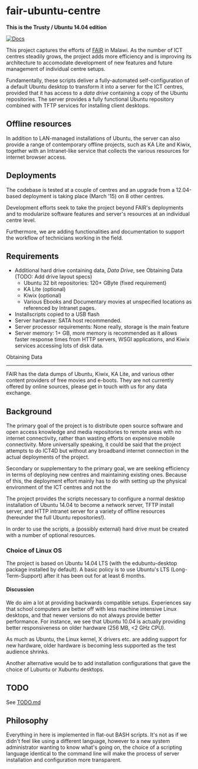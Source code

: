 fair-ubuntu-centre
==================

**This is the Trusty / Ubuntu 14.04 edition**

[![Docs](https://readthedocs.org/projects/fair-ubuntu-centre/badge/?version=latest)](http://fair-ubuntu-centre.readthedocs.org/)

This project captures the efforts of [FAIR](http://www.fairinternational.org) in Malawi. As the number
of ICT centres steadily grows, the project adds more efficiency and is improving its architecture to
accomodate development of new features and future management of individual centre setups.

Fundamentally, these scripts deliver a fully-automated self-configuration of a default Ubuntu desktop
to transform it into a server for the ICT centres, provided that it has access to a *data drive*
containing a copy of the Ubuntu repositories. The server provides a fully functional Ubuntu repository
combined with TFTP services for installing client desktops.

Offline resources
-----------------

In addition to LAN-managed installations of Ubuntu, the server can also provide a range of contemporary
offline projects, such as KA Lite and Kiwix, together with an Intranet-like service that collects the
various resources for internet browser access.

Deployments
-----------

The codebase is tested at a couple of centres and an upgrade from a 12.04-based deployment is
taking place (March '15) on 8 other centres.

Development efforts seek to take the project beyond FAIR's deployments and to modularize software features
and server's resources at an individual centre level.

Furthermore, we are adding functionalities and documentation to support the workflow of
technicians working in the field.

Requirements
------------

* Additional hard drive containing data, *Data Drive*, see Obtaining Data (TODO: Add drive layout specs)
   * Ubuntu 32 bit repositories: 120+ GByte (fixed requirement)
   * KA Lite (optional)
   * Kiwix (optional)
   * Various Ebooks and Documentary movies at unspecified locations
     as referenced by Intranet pages.
* Installscripts copied to a USB flash
* Server hardware: SATA host recommended.
* Server processor requirements: None really, storage is the main feature
* Server memory: 1+ GB, more memory is recommended as it allows faster response times from HTTP servers,
  WSGI applications, and Kiwix services accessing lots of disk data.


Obtaining Data
______________

FAIR has the data dumps of Ubuntu, Kiwix, KA Lite, and various other content providers of free movies and e-boots. They are not currently offered by
online sources, please get in touch with us for any data exchange.


Background
----------

The primary goal of the project is to distribute open source software and open access knowledge and media repositories
to remote areas with no internet connectivity, rather than wasting efforts on expensive mobile connectivity.
More universally speaking, it could be said that the project attempts to do ICT4D but without any broadband
internet connection in the actual deployments of the project.

Secondary or supplementary to the primary goal, we are seeking efficiency in terms of deploying new centres
and maintaining existing ones. Because of this, the deployment effort mainly has to do with setting up the
physical environment of the ICT centres and not the 

The project provides the scripts necessary to configure a normal desktop installation of Ubuntu 14.04 to become a
network server, TFTP install server, and HTTP intranet server for a variety of offline resources (hereunder the full Ubuntu repositories!).

In order to use the scripts, a (possibly external) hard drive must be created with a number of optional resources.

### Choice of Linux OS

The project is based on Ubuntu 14.04 LTS (with the edubuntu-desktop package installed by default).
A basic policy is to use Ubuntu's LTS (Long-Term-Support) after it has been out for at least 6 months.

#### Discussion

We do aim a lot at providing backwards compatible setups. Experiences say that school
computers are better off with less machine intensive Linux desktops, and that
newer versions do not always provide better performance. For instance, we see that Ubuntu 10.04
is actually providing better responsiveness on older hardware (256 MB, <2 GHz CPU).

As much as Ubuntu, the Linux kernel, X drivers etc. are adding support for new hardware,
older hardware is becoming less supported as the test audience shrinks.

Another alternative would be to add installation configurations that gave the choice of Lubuntu
or Xubuntu desktops.



TODO
----

See [TODO.md](TODO.md)


Philosophy
----------

Everything in here is implemented in flat-out BASH scripts. It's not as if we
didn't feel like using a different language, however to a new system administrator
wanting to know what's going on, the choice of a scripting language identical
to the command line will make the process of server installation and configuration
more transparent.

